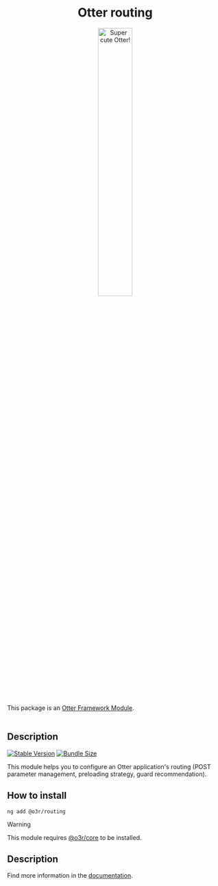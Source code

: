 <h1 align="center">Otter routing</h1>
<p align="center">
  <img src="https://raw.githubusercontent.com/AmadeusITGroup/otter/main/assets/logo/otter.png" alt="Super cute Otter!" width="40%"/>
</p>

This package is an [Otter Framework Module](https://github.com/AmadeusITGroup/otter/tree/main/docs/core/MODULE.md).
<br />
<br />

## Description

[![Stable Version](https://img.shields.io/npm/v/@o3r/routing)](https://www.npmjs.com/package/@o3r/routing)
[![Bundle Size](https://img.shields.io/bundlephobia/min/@o3r/routing?color=green)](https://www.npmjs.com/package/@o3r/routing)

This module helps you to configure an Otter application's routing
(POST parameter management, preloading strategy, guard recommendation).

## How to install

```shell
ng add @o3r/routing
```

> [!WARNING]
> This module requires [@o3r/core](https://www.npmjs.com/package/@o3r/core) to be installed.

## Description

Find more information in the [documentation](https://github.com/AmadeusITGroup/otter/tree/main/docs/routing/).

